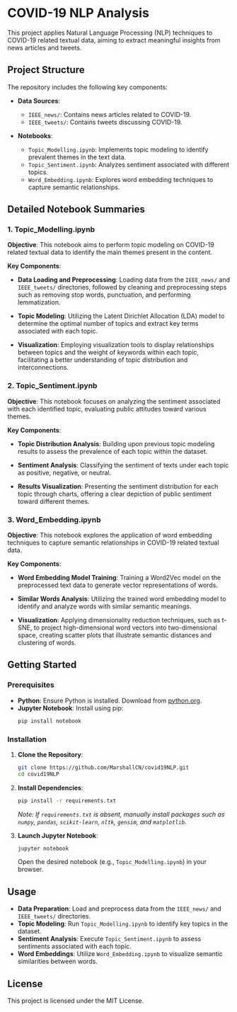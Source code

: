 # COVID-19 NLP Analysis

This project applies Natural Language Processing (NLP) techniques to COVID-19 related textual data, aiming to extract meaningful insights from news articles and tweets.

## Project Structure

The repository includes the following key components:

- **Data Sources**:
  - `IEEE_news/`: Contains news articles related to COVID-19.
  - `IEEE_tweets/`: Contains tweets discussing COVID-19.

- **Notebooks**:
  - `Topic_Modelling.ipynb`: Implements topic modeling to identify prevalent themes in the text data.
  - `Topic_Sentiment.ipynb`: Analyzes sentiment associated with different topics.
  - `Word_Embedding.ipynb`: Explores word embedding techniques to capture semantic relationships.

## Detailed Notebook Summaries

### 1. Topic_Modelling.ipynb

**Objective**: This notebook aims to perform topic modeling on COVID-19 related textual data to identify the main themes present in the content.

**Key Components**:

- **Data Loading and Preprocessing**: Loading data from the `IEEE_news/` and `IEEE_tweets/` directories, followed by cleaning and preprocessing steps such as removing stop words, punctuation, and performing lemmatization.

- **Topic Modeling**: Utilizing the Latent Dirichlet Allocation (LDA) model to determine the optimal number of topics and extract key terms associated with each topic.

- **Visualization**: Employing visualization tools to display relationships between topics and the weight of keywords within each topic, facilitating a better understanding of topic distribution and interconnections.

### 2. Topic_Sentiment.ipynb

**Objective**: This notebook focuses on analyzing the sentiment associated with each identified topic, evaluating public attitudes toward various themes.

**Key Components**:

- **Topic Distribution Analysis**: Building upon previous topic modeling results to assess the prevalence of each topic within the dataset.

- **Sentiment Analysis**: Classifying the sentiment of texts under each topic as positive, negative, or neutral.

- **Results Visualization**: Presenting the sentiment distribution for each topic through charts, offering a clear depiction of public sentiment toward different themes.

### 3. Word_Embedding.ipynb

**Objective**: This notebook explores the application of word embedding techniques to capture semantic relationships in COVID-19 related textual data.

**Key Components**:

- **Word Embedding Model Training**: Training a Word2Vec model on the preprocessed text data to generate vector representations of words.

- **Similar Words Analysis**: Utilizing the trained word embedding model to identify and analyze words with similar semantic meanings.

- **Visualization**: Applying dimensionality reduction techniques, such as t-SNE, to project high-dimensional word vectors into two-dimensional space, creating scatter plots that illustrate semantic distances and clustering of words.

## Getting Started

### Prerequisites

- **Python**: Ensure Python is installed. Download from [python.org](https://www.python.org/).
- **Jupyter Notebook**: Install using pip:
  ```bash
  pip install notebook
  ```

### Installation

1. **Clone the Repository**:
   ```bash
   git clone https://github.com/MarshallCN/covid19NLP.git
   cd covid19NLP
   ```

2. **Install Dependencies**:
   ```bash
   pip install -r requirements.txt
   ```
   *Note: If `requirements.txt` is absent, manually install packages such as `numpy`, `pandas`, `scikit-learn`, `nltk`, `gensim`, and `matplotlib`.*

3. **Launch Jupyter Notebook**:
   ```bash
   jupyter notebook
   ```
   Open the desired notebook (e.g., `Topic_Modelling.ipynb`) in your browser.

## Usage

- **Data Preparation**: Load and preprocess data from the `IEEE_news/` and `IEEE_tweets/` directories.
- **Topic Modeling**: Run `Topic_Modelling.ipynb` to identify key topics in the dataset.
- **Sentiment Analysis**: Execute `Topic_Sentiment.ipynb` to assess sentiments associated with each topic.
- **Word Embeddings**: Utilize `Word_Embedding.ipynb` to visualize semantic similarities between words.

## License

This project is licensed under the MIT License.

